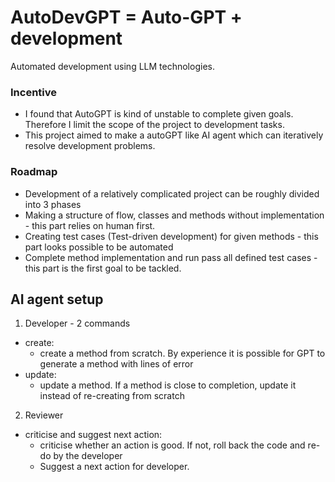 # AutoDevGPT = Auto-GPT + development

Automated development using LLM technologies.

### Incentive

- I found that AutoGPT is kind of unstable to complete given goals. Therefore I limit the scope of the project to development tasks.
- This project aimed to make a autoGPT like AI agent which can iteratively resolve development problems.

### Roadmap

- Development of a relatively complicated project can be roughly divided into 3 phases
- Making a structure of flow, classes and methods without implementation - this part relies on human first.
- Creating test cases (Test-driven development) for given methods - this part looks possible to be automated
- Complete method implementation and run pass all defined test cases - this part is the first goal to be tackled.

## AI agent setup

1. Developer - 2 commands

- create: 
  - create a method from scratch. By experience it is possible for GPT to generate a method with lines of error
- update: 
  - update a method. If a method is close to completion, update it instead of re-creating from scratch

2. Reviewer

- criticise and suggest next action: 
  - criticise whether an action is good. If not, roll back the code and re-do by the developer
  - Suggest a next action for developer.


